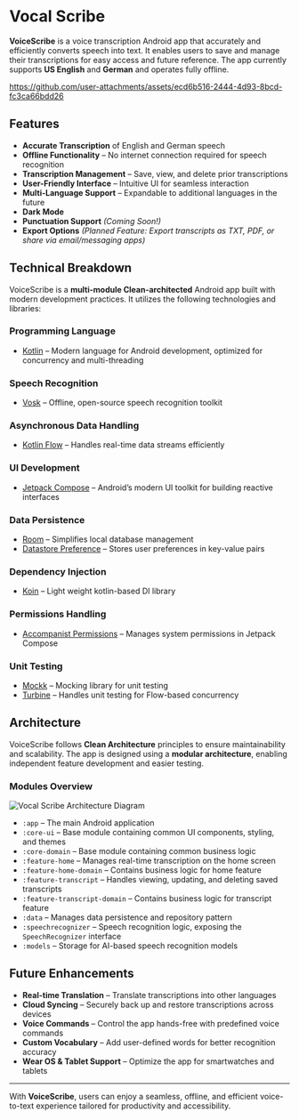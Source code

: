 
# Vocal Scribe

**VoiceScribe** is a voice transcription Android app that accurately and efficiently converts speech into text. It enables users to save and manage their transcriptions for easy access and future reference. The app currently supports **US English** and **German** and operates fully offline.

https://github.com/user-attachments/assets/ecd6b516-2444-4d93-8bcd-fc3ca66bdd26

## Features

- **Accurate Transcription** of English and German speech
- **Offline Functionality** – No internet connection required for speech recognition
- **Transcription Management** – Save, view, and delete prior transcriptions
- **User-Friendly Interface** – Intuitive UI for seamless interaction
- **Multi-Language Support** – Expandable to additional languages in the future
- **Dark Mode**
- **Punctuation Support** *(Coming Soon!)*
- **Export Options** *(Planned Feature: Export transcripts as TXT, PDF, or share via email/messaging apps)*

## Technical Breakdown

VoiceScribe is a **multi-module Clean-architected** Android app built with modern development practices. It utilizes the following technologies and libraries:

### Programming Language
- [Kotlin](https://kotlinlang.org/) – Modern language for Android development, optimized for concurrency and multi-threading

### Speech Recognition
- [Vosk](https://alphacephei.com/vosk/) – Offline, open-source speech recognition toolkit

### Asynchronous Data Handling
- [Kotlin Flow](https://kotlinlang.org/docs/flow.html) – Handles real-time data streams efficiently

### UI Development
- [Jetpack Compose](https://developer.android.com/compose) – Android’s modern UI toolkit for building reactive interfaces

### Data Persistence
- [Room](https://developer.android.com/jetpack/androidx/releases/room) – Simplifies local database management
- [Datastore Preference](https://developer.android.com/topic/libraries/architecture/datastore) – Stores user preferences in key-value pairs

### Dependency Injection
- [Koin](https://dagger.dev/hilt/) – Light weight kotlin-based DI library

### Permissions Handling
- [Accompanist Permissions](https://github.com/google/accompanist/tree/main/permissions) – Manages system permissions in Jetpack Compose

### Unit Testing
- [Mockk](https://mockk.io/) – Mocking library for unit testing
- [Turbine](https://github.com/cashapp/turbine) – Handles unit testing for Flow-based concurrency

## Architecture

VoiceScribe follows **Clean Architecture** principles to ensure maintainability and scalability. The app is designed using a **modular architecture**, enabling independent feature development and easier testing.

### Modules Overview

![Vocal Scribe Architecture Diagram](https://github.com/user-attachments/assets/133ef6de-b151-4ef3-96e5-11386f499bfd)


- `:app` – The main Android application
- `:core-ui` – Base module containing common UI components, styling, and themes
- `:core-domain` – Base module containing common business logic
- `:feature-home` – Manages real-time transcription on the home screen
- `:feature-home-domain` – Contains business logic for home feature
- `:feature-transcript` – Handles viewing, updating, and deleting saved transcripts
- `:feature-transcript-domain` – Contains business logic for transcript feature
- `:data` – Manages data persistence and repository pattern
- `:speechrecognizer` – Speech recognition logic, exposing the `SpeechRecognizer` interface
- `:models` – Storage for AI-based speech recognition models

## Future Enhancements
- **Real-time Translation** – Translate transcriptions into other languages
- **Cloud Syncing** – Securely back up and restore transcriptions across devices
- **Voice Commands** – Control the app hands-free with predefined voice commands
- **Custom Vocabulary** – Add user-defined words for better recognition accuracy
- **Wear OS & Tablet Support** – Optimize the app for smartwatches and tablets

---

With **VoiceScribe**, users can enjoy a seamless, offline, and efficient voice-to-text experience tailored for productivity and accessibility.

